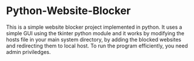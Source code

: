 # Python-Website-Blocker
This is a simple website blocker project implemented in python.
It uses a simple GUI using the tkinter python module and it works by modifying the hosts file in your main system directory,
by adding the blocked websites and redirecting them to local host.
To run the program efficiently, you need admin priviledges.
